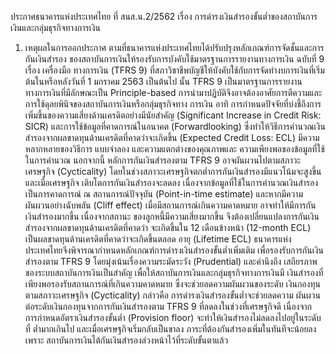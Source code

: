 ประกาศธนาคารแห่งประเทศไทย
ที่ สนส.น.2/2562
เรื่อง การดำรงเงินสํารองขั้นต่ำของสถาบันการเงินและกลุ่มธุรกิจทางการเงิน
1. เหตุผลในการออกประกาศ
ตามที่ธนาคารแห่งประเทศไทยได้ปรับปรุงหลักเกณฑ์การจัดชั้นและการกันเงินสำรอง
ของสถาบันการเงินให้รองรับการบังคับใช้มาตรฐานการรายงานทางการเงิน ฉบับที่ 9 เรื่อง เครื่องมือ
ทางการเงิน (TFRS 9) ที่สภาวิชาชีพบัญชีให้บังคับใช้กับการจัดทำงบการเงินที่เริ่มต้นในหรือหลังวันที่
1 มกราคม 2563 เป็นต้นไป นั้น
TFRS 9 เป็นมาตรฐานการรายงานทางการเงินที่มีลักษณะเป็น Principle-based
การนํามาปฏิบัติจึงอาจต้องอาศัยการตีความและการใช้ดุลยพินิจของสถาบันการเงินหรือกลุ่มธุรกิจทาง
การเงิน อาทิ การกําหนดปัจจัยที่บ่งชี้ถึงการเพิ่มขึ้นของความเสี่ยงด้านเครดิตอย่างมีนัยสำคัญ
(Significant Increase in Credit Risk: SICR) และการใช้ข้อมูลที่คาดการณ์ในอนาคต (Forwardlooking) ซึ่งทำให้วิธีการคำนวณเงินสำรองจากผลขาดทุนด้านเครดิตที่คาดว่าจะเกิดขึ้น (Expected
Credit Loss: ECL) มีความหลากหลายของวิธีการ แบบจำลอง และความแตกต่างของคุณภาพและ
ความเพียงพอของข้อมูลที่ใช้ในการคำนวณ
นอกจากนี้ หลักการกันเงินสำรองตาม TFRS 9 อาจผันผวนไปตามสภาวะเศรษฐกิจ
(Cycticality) โดยในช่วงสภาวะเศรษฐกิจตกต่ำการกันเงินสำรองมีแนวโน้มจะสูงขึ้นและเมื่อเศรษฐกิจ
เติบโตการกันเงินสำรองจะลดลง เนื่องจากข้อมูลที่ใช้ในการคำนวณเงินสำรองเป็นการคาดการณ์
ณ สถานการณ์ปัจจุบัน (Point-in-time estimate) และหากมีความผันผวนอย่างฉับพลัน (Cliff
effect) เมื่อมีสถานการณ์เกินความคาดหมาย อาจทำให้มีการกันเงินสำรองมากขึ้น เนื่องจากสถานะ
ของลูกหนี้มีความเสี่ยงมากขึ้น จึงต้องเปลี่ยนแปลงการกันเงินสำรองจากผลขาดทุนด้านเครดิตที่คาดว่า
จะเกิดขึ้นใน 12 เดือนข้างหน้า (12-month ECL) เป็นผลขาดทุนด้านเครดิตที่คาดว่าจะเกิดขึ้นตลอด
อายุ (Lifetime ECL)
ธนาคารแห่งประเทศไทยจึงพิจารณากําหนดหลักเกณฑ์การดำรงเงินสำรองขั้นต่ำเพิ่มเติม
เพื่อรองรับการกันเงินสำรองตาม TFRS 9 โดยมุ่งเน้นเรื่องความระมัดระวัง (Prudential) และคำนึงถึง
เสถียรภาพของระบบสถาบันการเงินเป็นสำคัญ เพื่อให้สถาบันการเงินและกลุ่มธุรกิจทางการเงินมี
เงินสํารองที่เพียงพอรองรับสถานการณ์ที่เกินความคาดหมาย ซึ่งจะช่วยลดความผันผวนของระดับ
เงินกองทุนตามสภาวะเศรษฐกิจ (Cycticality) กล่าวคือ การดำรงเงินสำรองขั้นต่ำจะช่วยลดความ
ผันผวนต่อระดับเงินกองทุนจากการกันเงินสำรองตาม TFRS 9 ที่ลดลงในช่วงที่เศรษฐกิจดี เนื่องจาก
การกำหนดอัตราเงินสำรองขั้นต่ำ (Provision floor) จะทำให้เงินสำรองไม่ลดลงไปอยู่ในระดับที่
ต่ำมากเกินไป และเมื่อเศรษฐกิจเริ่มกลับเป็นขาลง ภาระที่ต้องกันสำรองเพิ่มในทันทีจะน้อยลง เพราะ
สถาบันการเงินไต้กันเงินสํารองล่วงหน้าไว้ที่ระดับขั้นตาแล้ว
